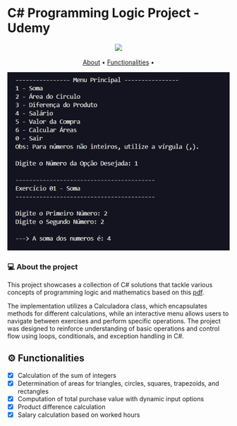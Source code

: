 # C# Programming Logic Project - Udemy

<p align="center">
  <img src=https://img.shields.io/badge/.NET-512BD4.svg?style=for-the-badge&logo=dotnet&logoColor=white>
</p>

<p align="center">
 <a href="#about">About</a> •
 <a href="#functionalities">Functionalities</a> •
</p>

<p align="center">
    <img alt="Terminal" title="#Terminal" src="/logica/assets/terminal.png"/>
</p>

### 💻 About the project

<p id='about'>
    This project showcases a collection of C# solutions that tackle various concepts of programming logic and mathematics based on this <a href="/logica/exercicios1-estrutura-sequencial.pdf">pdf</a>.
</p>

<p>
    The implementation utilizes a Calculadora class, which encapsulates methods for different calculations, while an interactive menu allows users to navigate between exercises and perform specific operations. The project was designed to reinforce understanding of basic operations and control flow using loops, conditionals, and exception handling in C#.
</p>

<p id='functionalities'></p>

## ⚙️ Functionalities

- [x] Calculation of the sum of integers
- [x] Determination of areas for triangles, circles, squares, trapezoids, and rectangles
- [x] Computation of total purchase value with dynamic input options
- [x] Product difference calculation
- [x] Salary calculation based on worked hours
</p>
